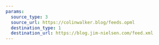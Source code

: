 ```yaml
---
params:
  source_type: 3
  source_url: https://colinwalker.blog/feeds.opml
  destination_type: 1
  destination_url: https://blog.jim-nielsen.com/feed.xml
---
```

